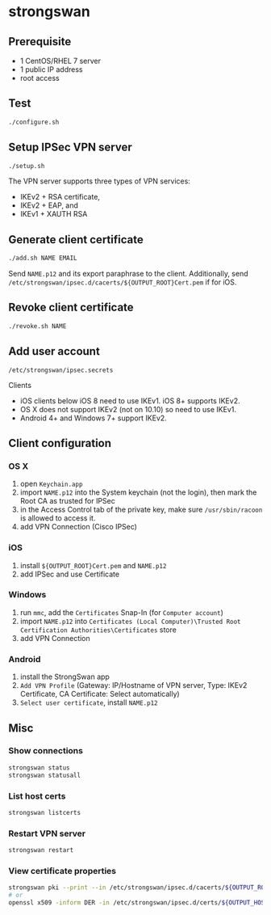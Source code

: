 # strongswan

## Prerequisite

- 1 CentOS/RHEL 7 server
- 1 public IP address
- root access

## Test

```bash
./configure.sh
```

## Setup IPSec VPN server

```bash
./setup.sh
```

The VPN server supports three types of VPN services:
- IKEv2 + RSA certificate,
- IKEv2 + EAP, and
- IKEv1 + XAUTH RSA

## Generate client certificate

```bash
./add.sh NAME EMAIL
```

Send `NAME.p12` and its export paraphrase to the client. Additionally, send `/etc/strongswan/ipsec.d/cacerts/${OUTPUT_ROOT}Cert.pem` if for iOS.

## Revoke client certificate

```bash
./revoke.sh NAME
```

## Add user account

```
/etc/strongswan/ipsec.secrets
```

Clients

- iOS clients below iOS 8 need to use IKEv1. iOS 8+ supports IKEv2.
- OS X does not support IKEv2 (not on 10.10) so need to use IKEv1.
- Android 4+ and Windows 7+ support IKEv2.

## Client configuration

### OS X

1. open `Keychain.app`
2. import `NAME.p12` into the System keychain (not the login),
   then mark the Root CA as trusted for IPSec
3. in the Access Control tab of the private key, make sure `/usr/sbin/racoon`
   is  allowed to access it.
4. add VPN Connection (Cisco IPSec)

### iOS

1. install `${OUTPUT_ROOT}Cert.pem` and `NAME.p12`
2. add IPSec and use Certificate

### Windows

1. run `mmc`, add the `Certificates` Snap-In (for `Computer account`)
2. import `NAME.p12` into `Certificates (Local Computer)\Trusted Root Certification Authorities\Certificates` store
3. add VPN Connection

### Android

1. install the StrongSwan app
2. `Add VPN Profile`
   (Gateway: IP/Hostname of VPN server, Type: IKEv2 Certificate, CA Certificate: Select automatically)
3. `Select user certificate`, install `NAME.p12`

## Misc

### Show connections

```bash
strongswan status
strongswan statusall
```

### List host certs

```bash
strongswan listcerts
```

### Restart VPN server

```bash
strongswan restart
```

### View certificate properties

```bash
strongswan pki --print --in /etc/strongswan/ipsec.d/cacerts/${OUTPUT_ROOT}Cert.der
# or
openssl x509 -inform DER -in /etc/strongswan/ipsec.d/certs/${OUTPUT_HOST}Cert.der -noout -text
```